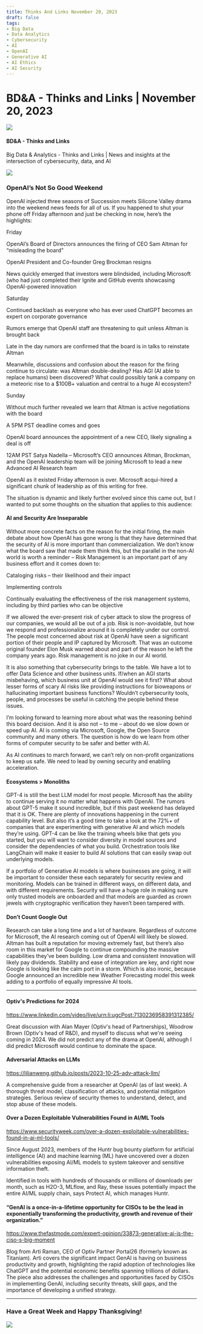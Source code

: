 ```yaml
---
title: Thinks And Links November 20, 2023
draft: false
tags:
- Big Data
- Data Analytics
- Cybersecurity
- AI
- OpenAI
- Generative AI
- AI Ethics
- AI Security
---
```


# BD&A - Thinks and Links | November 20, 2023

![](../images\1679742887729)

#### BD&A - Thinks and Links

Big Data & Analytics - Thinks and Links | News and insights at the intersection of cybersecurity, data, and AI

![](../https://media.licdn.com/mediaD4E12AQGuqgQ7QnTHOQ)

### OpenAI’s Not So Good Weekend

OpenAI injected three seasons of Succession meets Silicone Valley drama into the weekend news feeds for all of us. If you happened to shut your phone off Friday afternoon and just be checking in now, here’s the highlights:

Friday

OpenAI’s Board of Directors announces the firing of CEO Sam Altman for “misleading the board”

OpenAI President and Co-founder Greg Brockman resigns

News quickly emerged that investors were blindsided, including Microsoft (who had just completed their Ignite and GitHub events showcasing OpenAI-powered innovation

Saturday

Continued backlash as everyone who has ever used ChatGPT becomes an expert on corporate governance

Rumors emerge that OpenAI staff are threatening to quit unless Altman is brought back

Late in the day rumors are confirmed that the board is in talks to reinstate Altman

Meanwhile, discussions and confusion about the reason for the firing continue to circulate: was Altman double-dealing? Has AGI (AI able to replace humans) been discovered? What could possibly tank a company on a meteoric rise to a $100B+ valuation and central to a huge AI ecosystem?

Sunday

Without much further revealed we learn that Altman is active negotiations with the board

A 5PM PST deadline comes and goes

OpenAI board announces the appointment of a new CEO, likely signaling a deal is off

12AM PST Satya Nadella – Microsoft’s CEO announces Altman, Brockman, and the OpenAI leadership team will be joining Microsoft to lead a new Advanced AI Research team

OpenAI as it existed Friday afternoon is over. Microsoft acqui-hired a significant chunk of leadership as of this writing for free.

The situation is dynamic and likely further evolved since this came out, but I wanted to put some thoughts on the situation that applies to this audience:

#### AI and Security Are Inseparable

Without more concrete facts on the reason for the initial firing, the main debate about how OpenAI has gone wrong is that they have determined that the security of AI is more important than commercialization. We don’t know what the board saw that made them think this, but the parallel in the non-AI world is worth a reminder – Risk Management is an important part of any business effort and it comes down to:

Cataloging risks – their likelihood and their impact

Implementing controls

Continually evaluating the effectiveness of the risk management systems, including by third parties who can be objective

If we allowed the ever-present risk of cyber attack to slow the progress of our companies, we would all be out of a job. Risk is non-avoidable, but how we respond and professionalize around it is completely under our control. The people most concerned about risk at OpenAI have seen a significant portion of their people and IP captured by Microsoft. That was an outcome original founder Elon Musk warned about and part of the reason he left the company years ago. Risk management is no joke in our AI world.

It is also something that cybersecurity brings to the table. We have a lot to offer Data Science and other business units. If/when an AGI starts misbehaving, which business unit at OpenAI would see it first? What about lesser forms of scary AI risks like providing instructions for bioweapons or hallucinating important business functions? Wouldn’t cybersecurity tools, people, and processes be useful in catching the people behind these issues.

I’m looking forward to learning more about what was the reasoning behind this board decision. And it is also not – to me – about do we slow down or speed up AI. AI is coming via Microsoft, Google, the Open Source community and many others. The question is how do we learn from other forms of computer security to be safer and better with AI.

As AI continues to march forward, we can’t rely on non-profit organizations to keep us safe. We need to lead by owning security and enabling acceleration.

#### Ecosystems > Monoliths

GPT-4 is still the best LLM model for most people. Microsoft has the ability to continue serving it no matter what happens with OpenAI. The rumors about GPT-5 make it sound incredible, but if this past weekend has delayed that it is OK. There are plenty of innovations happening in the current capability level. But also it’s a good time to take a look at the 72%+ of companies that are experimenting with generative AI and which models they’re using. GPT-4 can be like the training wheels bike that gets you started, but you will want to consider diversity in model sources and consider the dependencies of what you build. Orchestration tools like LangChain will make it easier to build AI solutions that can easily swap out underlying models.

If a portfolio of Generative AI models is where businesses are going, it will be important to consider these each separately for security review and monitoring. Models can be trained in different ways, on different data, and with different requirements. Security will have a huge role in making sure only trusted models are onboarded and that models are guarded as crown jewels with cryptographic verification they haven’t been tampered with.

#### Don’t Count Google Out

Research can take a long time and a lot of hardware. Regardless of outcome for Microsoft, the AI research coming out of OpenAI will likely be slowed. Altman has built a reputation for moving extremely fast, but there’s also room in this market for Google to continue compounding the massive capabilities they’ve been building. Low drama and consistent innovation will likely pay dividends. Stability and ease of integration are key, and right now Google is looking like the calm port in a storm. Which is also ironic, because Google announced an incredible new Weather Forecasting model this week adding to a portfolio of equally impressive AI tools.

---

#### Optiv's Predictions for 2024

https://www.linkedin.com/video/live/urn:li:ugcPost:7130236958391312385/

Great discussion with Alan Mayer (Optiv's head of Partnerships), Woodrow Brown (Optiv's head of R&D), and myself to discuss what we're seeing coming in 2024. We did not predict any of the drama at OpenAI, although I did predict Microsoft would continue to dominate the space.

#### Adversarial Attacks on LLMs

https://lilianweng.github.io/posts/2023-10-25-adv-attack-llm/

A comprehensive guide from a researcher at OpenAI (as of last week). A thorough threat model, classification of attacks, and potential mitigation strategies. Serious review of security themes to understand, detect, and stop abuse of these models.

#### Over a Dozen Exploitable Vulnerabilities Found in AI/ML Tools

https://www.securityweek.com/over-a-dozen-exploitable-vulnerabilities-found-in-ai-ml-tools/

Since August 2023, members of the Huntr bug bounty platform for artificial intelligence (AI) and machine learning (ML) have uncovered over a dozen vulnerabilities exposing AI/ML models to system takeover and sensitive information theft.

Identified in tools with hundreds of thousands or millions of downloads per month, such as H2O-3, MLflow, and Ray, these issues potentially impact the entire AI/ML supply chain, says Protect AI, which manages Huntr.

#### “GenAI is a once-in-a-lifetime opportunity for CISOs to be the lead in exponentially transforming the productivity, growth and revenue of their organization.”

https://www.thefastmode.com/expert-opinion/33873-generative-ai-is-the-ciso-s-big-moment

Blog from Arti Raman, CEO of Optiv Partner Portal26 (formerly known as Titaniam). Arti covers the significant impact GenAI is having on business productivity and growth, highlighting the rapid adoption of technologies like ChatGPT and the potential economic benefits spanning trillions of dollars. The piece also addresses the challenges and opportunities faced by CISOs in implementing GenAI, including security threats, skill gaps, and the importance of developing a unified strategy.

---

### Have a Great Week and Happy Thanksgiving!

![](../images\1700492982658)